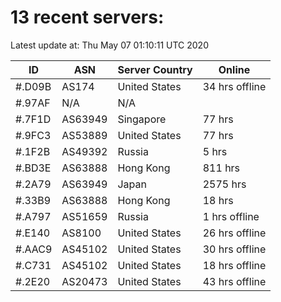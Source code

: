 # 13 recent servers:

Latest update at: Thu May 07 01:10:11 UTC 2020

| ID | ASN | Server Country | Online |
| -- | --- | -------------- | ------ |
| #.D09B | AS174 | United States | 34 hrs offline |
| #.97AF | N/A | N/A | |
| #.7F1D | AS63949 | Singapore | 77 hrs |
| #.9FC3 | AS53889 | United States | 77 hrs |
| #.1F2B | AS49392 | Russia | 5 hrs |
| #.BD3E | AS63888 | Hong Kong | 811 hrs |
| #.2A79 | AS63949 | Japan | 2575 hrs |
| #.33B9 | AS63888 | Hong Kong | 18 hrs |
| #.A797 | AS51659 | Russia | 1 hrs offline |
| #.E140 | AS8100 | United States | 26 hrs offline |
| #.AAC9 | AS45102 | United States | 30 hrs offline |
| #.C731 | AS45102 | United States | 18 hrs offline |
| #.2E20 | AS20473 | United States | 43 hrs offline |

